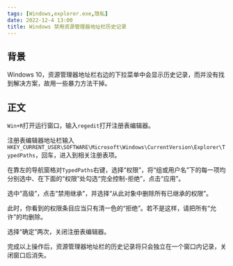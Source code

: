 ```yaml
---
tags: [Windows,explorer.exe,隐私]
date: 2022-12-4 13:00
title: Windows 禁用资源管理器地址栏历史记录
---
```


## 背景

Windows 10，资源管理器地址栏右边的下拉菜单中会显示历史记录，而并没有找到解决方案，故用一些暴力方法干掉。

## 正文

`Win+R`打开运行窗口，输入`regedit`打开注册表编辑器。

注册表编辑器地址栏输入`HKEY_CURRENT_USER\SOFTWARE\Microsoft\Windows\CurrentVersion\Explorer\TypedPaths`，回车，进入到相关注册表项。

在靠左的导航窗格对`TypedPaths`右键，选择“权限”，将“组或用户名”下的每一项均分别选中、在下面的“权限”处勾选“完全控制-拒绝”，点击“应用”。

选中“高级”，点击“禁用继承”，并选择“从此对象中删除所有已继承的权限”。

此时，你看到的权限条目应当只有清一色的“拒绝”。若不是这样，请把所有“允许”的均删除。

选择“确定”两次，关闭注册表编辑器。

完成以上操作后，资源管理器地址栏的历史记录将只会独立在一个窗口内记录，关闭窗口后消失。
